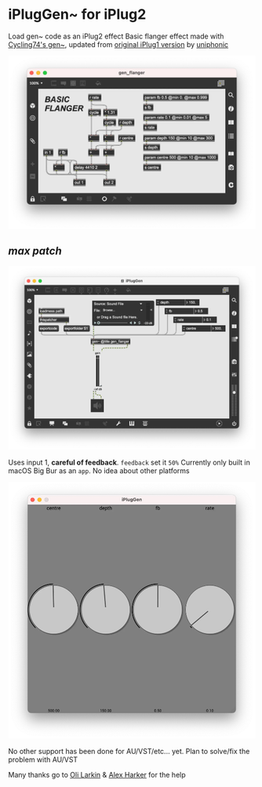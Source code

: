 # iPlugGen~ for iPlug2

Load gen~ code as an iPlug2 effect
Basic flanger effect made with [Cycling74's gen~](https://docs.cycling74.com/max8/vignettes/gen_topic), updated from [original iPlug1 version](https://github.com/uniphonic/IPlugGen) by [uniphonic](https://github.com/uniphonic/IPlugGen)

![gen~](/image/iPlugGen_max_flanger.webp)

## *max patch*
![gen~](/image/iPlugGen_max.webp)

Uses input 1, **careful of feedback**. `feedback` set it `50%`
Currently only built in macOS Big Bur as an `app`. No idea about other platforms

![macOS app](/image/iPlugGen_app.webp)

No other support has been done for AU/VST/etc... yet. Plan to solve/fix the problem with AU/VST

Many thanks go to [Oli Larkin](https://github.com/olilarkin) & [Alex Harker](https://github.com/AlexHarker) for the help